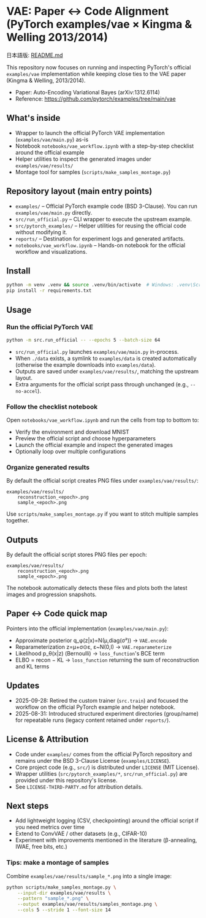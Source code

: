 # VAE: Paper ↔ Code Alignment (PyTorch examples/vae × Kingma & Welling 2013/2014)

日本語版: [README.md](./README.md)

This repository now focuses on running and inspecting PyTorch's official `examples/vae` implementation while keeping close ties to the VAE paper (Kingma & Welling, 2013/2014).

- Paper: Auto-Encoding Variational Bayes (arXiv:1312.6114)
- Reference: https://github.com/pytorch/examples/tree/main/vae

## What's inside
- Wrapper to launch the official PyTorch VAE implementation (`examples/vae/main.py`) as-is
- Notebook `notebooks/vae_workflow.ipynb` with a step-by-step checklist around the official example
- Helper utilities to inspect the generated images under `examples/vae/results/`
- Montage tool for samples (`scripts/make_samples_montage.py`)

## Repository layout (main entry points)
- `examples/` – Official PyTorch example code (BSD 3-Clause). You can run `examples/vae/main.py` directly.
- `src/run_official.py` – CLI wrapper to execute the upstream example.
- `src/pytorch_examples/` – Helper utilities for reusing the official code without modifying it.
- `reports/` – Destination for experiment logs and generated artifacts.
- `notebooks/vae_workflow.ipynb` – Hands-on notebook for the official workflow and visualizations.

## Install

```bash
python -m venv .venv && source .venv/bin/activate  # Windows: .venv\Scripts\activate
pip install -r requirements.txt
```

## Usage

### Run the official PyTorch VAE

```bash
python -m src.run_official -- --epochs 5 --batch-size 64
```

- `src/run_official.py` launches `examples/vae/main.py` in-process.
- When `./data` exists, a symlink to `examples/data` is created automatically (otherwise the example downloads into `examples/data`).
- Outputs are saved under `examples/vae/results/`, matching the upstream layout.
- Extra arguments for the official script pass through unchanged (e.g., `--no-accel`).

### Follow the checklist notebook

Open `notebooks/vae_workflow.ipynb` and run the cells from top to bottom to:

- Verify the environment and download MNIST
- Preview the official script and choose hyperparameters
- Launch the official example and inspect the generated images
- Optionally loop over multiple configurations

### Organize generated results

By default the official script creates PNG files under `examples/vae/results/`:

```
examples/vae/results/
    reconstruction_<epoch>.png
    sample_<epoch>.png
```

Use `scripts/make_samples_montage.py` if you want to stitch multiple samples together.

## Outputs
By default the official script stores PNG files per epoch:

```
examples/vae/results/
    reconstruction_<epoch>.png
    sample_<epoch>.png
```

The notebook automatically detects these files and plots both the latest images and progression snapshots.

## Paper ↔ Code quick map
Pointers into the official implementation (`examples/vae/main.py`):

- Approximate posterior q_φ(z|x)=N(μ,diag(σ²)) → `VAE.encode`
- Reparameterization z=μ+σ⊙ε, ε~N(0,I) → `VAE.reparameterize`
- Likelihood p_θ(x|z) (Bernoulli) → `loss_function`'s BCE term
- ELBO = recon − KL → `loss_function` returning the sum of reconstruction and KL terms

## Updates
- 2025-09-28: Retired the custom trainer (`src.train`) and focused the workflow on the official PyTorch example and helper notebook.
- 2025-08-31: Introduced structured experiment directories (group/name) for repeatable runs (legacy content retained under `reports/`).

## License & Attribution
- Code under `examples/` comes from the official PyTorch repository and remains under the BSD 3-Clause License (`examples/LICENSE`).
- Core project code (e.g., `src/`) is distributed under `LICENSE` (MIT License).
- Wrapper utilities (`src/pytorch_examples/*`, `src/run_official.py`) are provided under this repository's license.
- See `LICENSE-THIRD-PARTY.md` for attribution details.

## Next steps
- Add lightweight logging (CSV, checkpointing) around the official script if you need metrics over time
- Extend to ConvVAE / other datasets (e.g., CIFAR-10)
- Experiment with improvements mentioned in the literature (β-annealing, IWAE, free bits, etc.)

### Tips: make a montage of samples
Combine `examples/vae/results/sample_*.png` into a single image:

```bash
python scripts/make_samples_montage.py \
    --input-dir examples/vae/results \
    --pattern "sample_*.png" \
    --output examples/vae/results/samples_montage.png \
    --cols 5 --stride 1 --font-size 14
```
